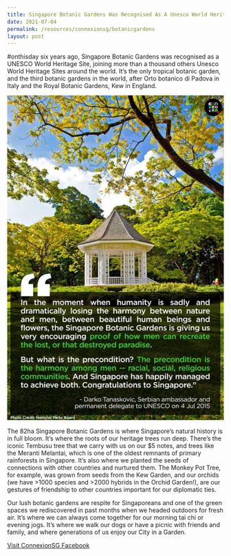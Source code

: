 ```yaml
---
title: Singapore Botanic Gardens Was Recognised As A Unesco World Heritage Site
date: 2021-07-04
permalink: /resources/connexionsg/botanicgardens
layout: post
---
```


#onthisday six years ago, Singapore Botanic Gardens was recognised as a UNESCO World Heritage Site, joining more than a thousand others Unesco World Heritage Sites around the world. It’s the only tropical botanic garden, and the third botanic gardens in the world, after Orto botanico di Padova in Italy and the Royal Botanic Gardens, Kew in England.

![Alt text for image on Isomer site](/images/singaporebotanicgardens.jpeg)

The 82ha Singapore Botanic Gardens is where Singapore’s natural history is in full bloom. It’s where the roots of our heritage trees run deep. There’s the iconic Tembusu tree that we carry with us on our $5 notes, and trees like the Meranti Melantai, which is one of the oldest remnants of primary rainforests in Singapore. It’s also where we planted the seeds of connections with other countries and nurtured them. The Monkey Pot Tree, for example, was grown from seeds from the Kew Garden, and our orchids (we have >1000 species and >2000 hybrids in the Orchid Garden!), are our gestures of friendship to other countries important for our diplomatic ties.

Our lush botanic gardens are respite for Singaporeans and one of the green spaces we rediscovered in past months when we headed outdoors for fresh air. It’s where we can always come together for our morning tai chi or evening jogs. It’s where we walk our dogs or have a picnic with friends and family, and where generations of us enjoy our City in a Garden.

<a href="https://www.facebook.com/ConnexionSG" target="_blank">Visit ConnexionSG Facebook</a>